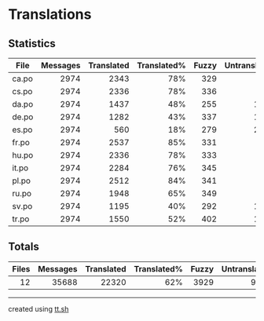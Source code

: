 # Translations

## Statistics

File | Messages | Translated | Translated% | Fuzzy | Untranslated
--- | --: | --: | --: | --: | --:
ca.po | 2974 | 2343| 78% | 329 | 302
cs.po | 2974 | 2336| 78% | 336 | 302
da.po | 2974 | 1437| 48% | 255 | 1282
de.po | 2974 | 1282| 43% | 337 | 1355
es.po | 2974 | 560| 18% | 279 | 2135
fr.po | 2974 | 2537| 85% | 331 | 106
hu.po | 2974 | 2336| 78% | 333 | 305
it.po | 2974 | 2284| 76% | 345 | 345
pl.po | 2974 | 2512| 84% | 341 | 121
ru.po | 2974 | 1948| 65% | 349 | 677
sv.po | 2974 | 1195| 40% | 292 | 1487
tr.po | 2974 | 1550| 52% | 402 | 1022

## Totals

Files | Messages | Translated | Translated% | Fuzzy | Untranslated
--: | --: | --: | --: | --: | --:
12 | 35688 | 22320 | 62% | 3929 | 9439

---

created using [tt.sh](https://github.com/celerini/scripts/blob/master/tt.sh)
